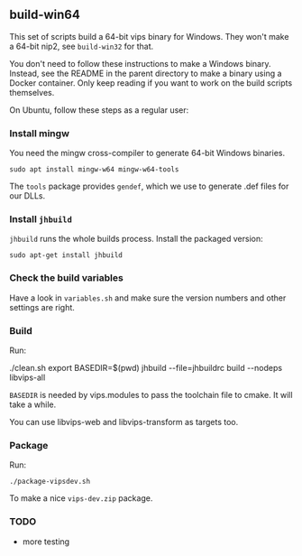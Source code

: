 ## build-win64

This set of scripts build a 64-bit vips binary for Windows. They won't
make a 64-bit nip2, see `build-win32` for that.

You don't need to follow these instructions to make a Windows binary.
Instead, see the README in the parent directory to make a binary using
a Docker container. Only keep reading if you want to work on the build
scripts themselves. 

On Ubuntu, follow these steps as a regular user:

### Install mingw

You need the mingw cross-compiler to generate 64-bit Windows binaries.

	sudo apt install mingw-w64 mingw-w64-tools

The `tools` package provides `gendef`, which we use to generate .def files for
our DLLs.

### Install `jhbuild`

`jhbuild` runs the whole builds process. Install the packaged version:

	sudo apt-get install jhbuild

### Check the build variables

Have a look in `variables.sh` and make sure the version numbers and other
settings are right. 

### Build

Run:

  ./clean.sh
	export BASEDIR=$(pwd)
	jhbuild --file=jhbuildrc build --nodeps libvips-all

`BASEDIR` is needed by vips.modules to pass the toolchain file to cmake. 
It will take a while. 

You can use libvips-web and libvips-transform as targets too.

### Package

Run:

	./package-vipsdev.sh 

To make a nice `vips-dev.zip` package. 

### TODO

* more testing
